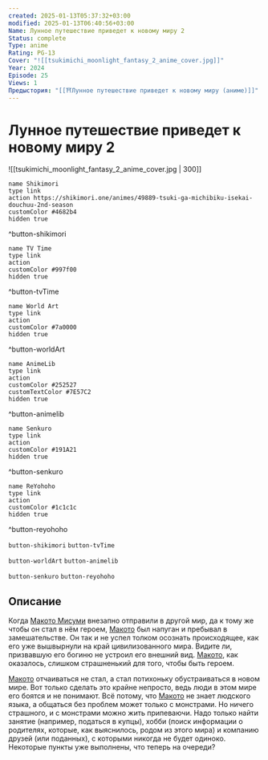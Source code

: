 ```yaml
---
created: 2025-01-13T05:37:32+03:00
modified: 2025-01-13T06:40:56+03:00
Name: Лунное путешествие приведет к новому миру 2
Status: complete
Type: anime
Rating: PG-13
Cover: "![[tsukimichi_moonlight_fantasy_2_anime_cover.jpg]]"
Year: 2024
Episode: 25
Views: 1
Предыстория: "[[⛩️Лунное путешествие приведет к новому миру (аниме)]]"
---
```


# Лунное путешествие приведет к новому миру 2

![[tsukimichi_moonlight_fantasy_2_anime_cover.jpg | 300]]

```button
name Shikimori
type link
action https://shikimori.one/animes/49889-tsuki-ga-michibiku-isekai-douchuu-2nd-season
customColor #4682b4
hidden true
```
^button-shikimori

```button
name TV Time
type link
action 
customColor #997f00
hidden true
```
^button-tvTime

```button
name World Art
type link
action 
customColor #7a0000
hidden true
```
^button-worldArt

```button
name AnimeLib
type link
action 
customColor #252527
customTextColor #7E57C2
hidden true
```
^button-animelib

```button
name Senkuro
type link
action 
customColor #191A21
hidden true
```
^button-senkuro

```button
name ReYohoho
type link
action 
customColor #1c1c1c
hidden true
```
^button-reyohoho



`button-shikimori` `button-tvTime`

`button-worldArt` `button-animelib`

`button-senkuro` `button-reyohoho`



## Описание

Когда [Макото Мисуми](https://shikimori.one/characters/141706-makoto-misumi) внезапно отправили в другой мир, да к тому же чтобы он стал в нём героем, [Макото](https://shikimori.one/characters/141706-makoto-misumi) был напуган и пребывал в замешательстве. Он так и не успел толком осознать происходящее, как его уже вышвырнули на край цивилизованного мира. Видите ли, призвавшую его богиню не устроил его внешний вид. [Макото](https://shikimori.one/characters/141706-makoto-misumi), как оказалось, слишком страшненький для того, чтобы быть героем.

[Макото](https://shikimori.one/characters/141706-makoto-misumi) отчаиваться не стал, а стал потихоньку обустраиваться в новом мире. Вот только сделать это крайне непросто, ведь люди в этом мире его боятся и не понимают. Всё потому, что [Макото](https://shikimori.one/characters/141706-makoto-misumi) не знает людского языка, а общаться без проблем может только с монстрами. Но ничего страшного, и с монстрами можно жить припеваючи. Надо только найти занятие (например, податься в купцы), хобби (поиск информации о родителях, которые, как выяснилось, родом из этого мира) и компанию друзей (или поданных), с которыми никогда не будет одиноко. Некоторые пункты уже выполнены, что теперь на очереди?
